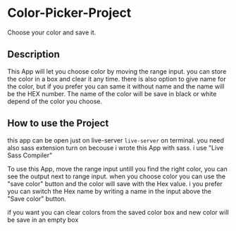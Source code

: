 # Color-Picker-Project
Choose your color and save it.





## Description
This App will let you choose color by moving the range input.
you can store the color in a box and clear it any time.
there is also option to give name for the color, but if you prefer you can same it without name and the name will be the HEX number.
The name of the color will be save in black or white depend of the color you choose.


 
## How to use the Project
this app can be open just on live-server
```live-server``` on terminal.
you need also sass extension  turn on becouse i wrote this App with sass. i use "Live Sass Compiler"


To use this App, move the range input untill you find the right color, you can see the output next to range input.
when you choose color you can use the "save color" button and the color will save with the Hex value. i you prefer you can switch the Hex name by writing a name in the input above the "Save color" button.

if you want you can clear colors from the saved color box and new color will be save in an empty box

